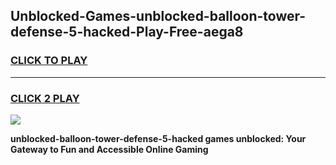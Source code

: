 
## Unblocked-Games-unblocked-balloon-tower-defense-5-hacked-Play-Free-aega8
<h3>
<a href="https://premium76.site?title=unblocked-balloon-tower-defense-5-hacked&ref=23A">CLICK TO PLAY</a></h3>
<hr>

<h3>
<a href="https://premium76.site?title=unblocked-balloon-tower-defense-5-hacked&ref=23A">CLICK 2 PLAY</a>
  
</h3>

<a href="https://premium76.site?title=unblocked-balloon-tower-defense-5-hacked&ref=23A"><img src="https://clearcache.store/games.png"></a>


**unblocked-balloon-tower-defense-5-hacked games unblocked: Your Gateway to Fun and Accessible Online Gaming**
